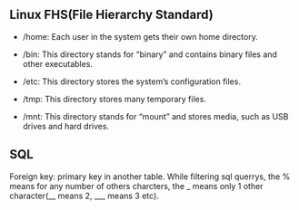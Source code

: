 ## Linux FHS(File Hierarchy Standard)

*   /home: Each user in the system gets their own home directory.

*   /bin: This directory stands for “binary” and contains binary files and other executables.

*   /etc: This directory stores the system’s configuration files.

*   /tmp: This directory stores many temporary files.

*   /mnt: This directory stands for “mount” and stores media, such as USB drives and hard drives.

## SQL

Foreign key: primary key in another table.
While filtering sql querrys, the % means for any number of others charcters, the _ means only 1 other character(__ means 2, ___ means 3 etc).